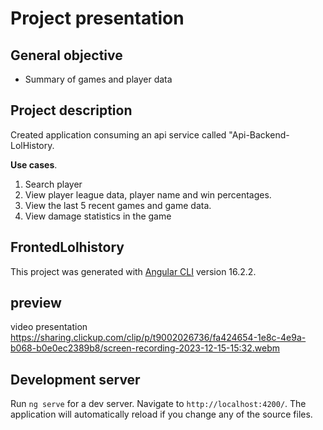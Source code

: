 # Project presentation
## General objective 
- Summary of games and player data

## Project description
Created application consuming an api service called "Api-Backend-LolHistory.

**Use cases**.
1. Search player
2. View player league data, player name and win percentages.
3. View the last 5 recent games and game data.
4. View damage statistics in the game

## FrontedLolhistory
This project was generated with [Angular CLI](https://github.com/angular/angular-cli) version 16.2.2.

## preview
video presentation https://sharing.clickup.com/clip/p/t9002026736/fa424654-1e8c-4e9a-b068-b0e0ec2389b8/screen-recording-2023-12-15-15:32.webm

## Development server
Run `ng serve` for a dev server. Navigate to `http://localhost:4200/`. The application will automatically reload if you change any of the source files.

